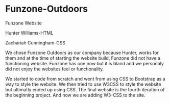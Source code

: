 # Funzone-Outdoors
Funzone Website 

Hunter Williams-HTML 

Zachariah Cunningham-CSS

We chose Funzone Outdoors as our company because Hunter, works for them and at the time of starting the website build, Funzone did not have a functioning website. Funzone has one now but it is bland and we personaly did not enjoy the websites feel or functionality.


We started to code from scratch and went from using CSS to Bootstrap as a way to style the website. We then tried to use W3CSS to style the website but ultimatly ended up using CSS. The final website is the fourth iteration of the beginning project. And now we are adding W3-CSS to the site.
